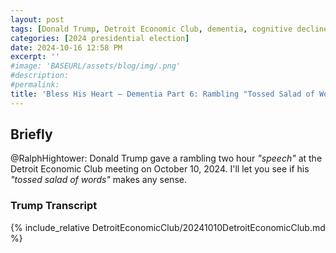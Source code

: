 ```yaml
---
layout: post
tags: [Donald Trump, Detroit Economic Club, dementia, cognitive decline, rambling speech, tossed salad of words]
categories: [2024 presidential election]
date: 2024-10-16 12:58 PM
excerpt: ''
#image: 'BASEURL/assets/blog/img/.png'
#description:
#permalink:
title: 'Bless His Heart – Dementia Part 6: Rambling "Tossed Salad of Words Speech" at Detroit Economic Club'
---
```



## Briefly

@RalphHightower: Donald Trump gave a rambling two hour *"speech"* at the Detroit Economic Club meeting on October 10, 2024. I'll let you see if his *"tossed salad of words"* makes any sense. 

### Trump Transcript

{% include_relative DetroitEconomicClub/20241010DetroitEconomicClub.md %}
